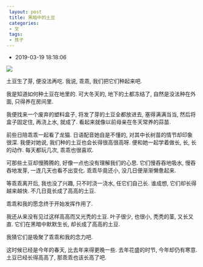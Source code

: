 ```yaml
---
 layout: post
 title: 黑暗中的土豆
 categories:
 - 文
 tags:
 - 孩子
---
```


- 2019-03-19 18:18:06

![](https://jerkwin.github.io/pic/tudou.jpg)

土豆生了芽, 便没法再吃. 我说, 乖乖, 我们把它们种起来吧.

我是知道如何种土豆在地里的. 可大冬天的, 地下的土都冻结了, 自然是没法种在外面, 只得养在房间里.

我便找来一个废弃的塑料盒子, 将发了芽的土豆全都放进去, 塞得满满当当, 然后将盒子固定住, 再浇上水, 就成了. 看起来就像以前母亲在冬天常养的蒜苗.

前些日陪乖乖一起看了龙猫. 日语配音她自是不懂的, 对其中长树苗的情节却印象很深. 我便对她说, 我们种的土豆也会长得很高很高呀. 便和她一起学着做长, 长, 长的动作. 每天都玩几次, 乖乖也很喜欢.

可那些土豆却慢腾腾的, 好像一点也没有理解我们的心思. 它们慢吞吞地吸水, 慢吞吞地发芽, 一连几天也看不出变化. 乖乖毕竟还小, 没几日便渐渐懒惫起来.

等乖乖离开后, 我也没了兴趣, 只不时浇一浇水, 任它们自己长. 谁成想, 它们却长得越来越快. 不几日竟长成了高高的土豆.

乖乖和我的愿念终于开始发挥作用了.

我还从来没有见过这样高高而又光秃的土豆. 叶子很少, 也很小, 秃秃的茎, 又长又直. 它们在黑暗中默默生长, 却长成了高高的土豆.

我猜它们是吸聚了乖乖和我的念力吧.

这时候已经是今年的春天, 比去年来得更晚一些. 去年花盛的时节, 今年却仍有寒意. 土豆已经长得高高了, 那乖乖也该长高了吧.
